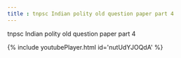 ```yaml
---
title : tnpsc Indian polity old question paper part 4
---
```


tnpsc Indian polity old question paper part 4



{% include youtubePlayer.html id='nutUdYJOQdA' %}
